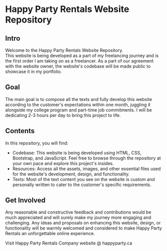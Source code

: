 # Happy Party Rentals Website Repository

## Intro
Welcome to the Happy Party Rentals Website Repository.  
This website is being developed as a part of my freelancing journey and is the first order I am taking on as a freelancer. 
As a part of our agreement with the website owner, the website's codebase will be made public to showcase it in my portfolio.

## Goal
The main goal is to compose all the texts and fully develop this website according to the customer's expectations within one month, juggling it alongside my college program and part-time job commitments. I will be dedicating 2-3 hours per day to bring this project to life.

## Contents
In this repository, you will find:
- Codebase: This website is being developed using HTML, CSS, Bootstrap, and JavaScript. Feel free to browse through the repository at your own pace and explore this project's insides.
- Resources: Access all the assets, images, and other essential files used for the website's development, design, and functionality.
- Texts: Most of the text content you see on the website is custom and personally written to cater to the customer's specific requirements.

## Get Involved
Any reasonable and constructive feedback and contributions would be much appreciated and will surely make my journey more engaging and challenging. Any ideas and proposals on enhancing this website, design, or functionality will be warmly welcomed and considered to make Happy Party Rentals an unforgettable online experience.

Visit Happy Party Rentals Company website @ happyparty.ca
